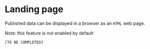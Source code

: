 
# Landing page

Published data can be displayed in a browser as an `HTML` web page.

Note: this feature is not enabled by default

`[TO BE COMPLETED]`

